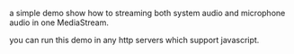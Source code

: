 a simple demo show how to streaming both system audio and microphone audio in one MediaStream.<br>

you can run this demo in any http servers which support javascript.